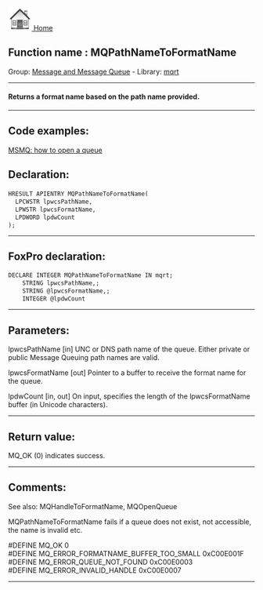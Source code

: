 [<img src="../../images/home.png"> Home ](https://github.com/VFPX/Win32API)  

## Function name : MQPathNameToFormatName
Group: [Message and Message Queue](../../functions_group.md#Message_and_Message_Queue)  -  Library: [mqrt](../../../libraries.md#mqrt)  
***  


#### Returns a format name based on the path name provided.
***  


## Code examples:
[MSMQ: how to open a queue](../../samples/sample_603.md)  

## Declaration:
```foxpro  
HRESULT APIENTRY MQPathNameToFormatName(
  LPCWSTR lpwcsPathName,
  LPWSTR lpwcsFormatName,
  LPDWORD lpdwCount
);  
```  
***  


## FoxPro declaration:
```foxpro  
DECLARE INTEGER MQPathNameToFormatName IN mqrt;
	STRING lpwcsPathName,;
	STRING @lpwcsFormatName,;	
	INTEGER @lpdwCount  
```  
***  


## Parameters:
lpwcsPathName
[in] UNC or DNS path name of the queue. Either private or public Message Queuing path names are valid.

lpwcsFormatName
[out] Pointer to a buffer to receive the format name for the queue.

lpdwCount
[in, out] On input, specifies the length of the lpwcsFormatName buffer (in Unicode characters).   
***  


## Return value:
MQ_OK (0) indicates success.  
***  


## Comments:
See also: MQHandleToFormatName, MQOpenQueue   
  
MQPathNameToFormatName fails if a queue does not exist, not accessible, the name is invalid etc.  
  
#DEFINE MQ_OK 0  
#DEFINE MQ_ERROR_FORMATNAME_BUFFER_TOO_SMALL 0xC00E001F  
#DEFINE MQ_ERROR_QUEUE_NOT_FOUND 0xC00E0003  
#DEFINE MQ_ERROR_INVALID_HANDLE 0xC00E0007  
  
***  

